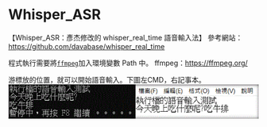 # Whisper_ASR
【Whisper_ASR：彥杰修改的 whisper_real_time 語音輸入法】
參考網站：<https://github.com/davabase/whisper_real_time>

程式執行需要將[`ffmpeg`](https://ffmpeg.org/)加入環境變數 Path 中。
ffmpeg：<https://ffmpeg.org/>

游標放的位置，就可以開始語音輸入。下圖左CMD，右記事本。
![Demo gif](demo.gif)